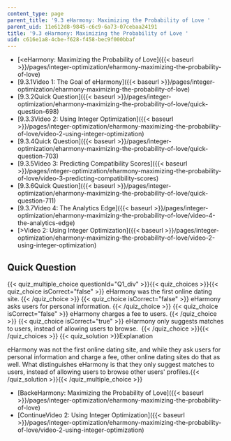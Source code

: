 ```yaml
---
content_type: page
parent_title: '9.3 eHarmony: Maximizing the Probability of Love '
parent_uid: 11e612d8-9845-c6c9-6a73-07cebaa24191
title: '9.3 eHarmony: Maximizing the Probability of Love '
uid: c616e1a8-4cbe-f628-f458-bec9f000bbaf
---
```


*   [\<eHarmony: Maximizing the Probability of Love]({{< baseurl >}}/pages/integer-optimization/eharmony-maximizing-the-probability-of-love)
*   [9.3.1Video 1: The Goal of eHarmony]({{< baseurl >}}/pages/integer-optimization/eharmony-maximizing-the-probability-of-love)
*   [9.3.2Quick Question]({{< baseurl >}}/pages/integer-optimization/eharmony-maximizing-the-probability-of-love/quick-question-698)
*   [9.3.3Video 2: Using Integer Optimization]({{< baseurl >}}/pages/integer-optimization/eharmony-maximizing-the-probability-of-love/video-2-using-integer-optimization)
*   [9.3.4Quick Question]({{< baseurl >}}/pages/integer-optimization/eharmony-maximizing-the-probability-of-love/quick-question-703)
*   [9.3.5Video 3: Predicting Compatibility Scores]({{< baseurl >}}/pages/integer-optimization/eharmony-maximizing-the-probability-of-love/video-3-predicting-compatibility-scores)
*   [9.3.6Quick Question]({{< baseurl >}}/pages/integer-optimization/eharmony-maximizing-the-probability-of-love/quick-question-711)
*   [9.3.7Video 4: The Analytics Edge]({{< baseurl >}}/pages/integer-optimization/eharmony-maximizing-the-probability-of-love/video-4-the-analytics-edge)
*   [\>Video 2: Using Integer Optimization]({{< baseurl >}}/pages/integer-optimization/eharmony-maximizing-the-probability-of-love/video-2-using-integer-optimization)

Quick Question
--------------

{{< quiz_multiple_choice questionId="Q1_div" >}}{{< quiz_choices >}}{{< quiz_choice isCorrect="false" >}}&nbsp;eHarmony was the first online dating site.&nbsp;{{< /quiz_choice >}}
{{< quiz_choice isCorrect="false" >}}&nbsp;eHarmony asks users for personal information.&nbsp;{{< /quiz_choice >}}
{{< quiz_choice isCorrect="false" >}}&nbsp;eHarmony charges a fee to users.&nbsp;{{< /quiz_choice >}}
{{< quiz_choice isCorrect="true" >}}&nbsp;eHarmony only suggests matches to users, instead of allowing users to browse. &nbsp;{{< /quiz_choice >}}{{< /quiz_choices >}}
{{< quiz_solution >}}Explanation

eHarmony was not the first online dating site, and while they ask users for personal information and charge a fee, other online dating sites do that as well. What distinguishes eHarmony is that they only suggest matches to users, instead of allowing users to browse other users' profiles.{{< /quiz_solution >}}{{< /quiz_multiple_choice >}}

*   [BackeHarmony: Maximizing the Probability of Love]({{< baseurl >}}/pages/integer-optimization/eharmony-maximizing-the-probability-of-love)
*   [ContinueVideo 2: Using Integer Optimization]({{< baseurl >}}/pages/integer-optimization/eharmony-maximizing-the-probability-of-love/video-2-using-integer-optimization)